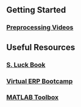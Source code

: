 ## Getting Started

### [Preprocessing Videos](https://jonahkember.github.io/Developmental-Neuroscience-Lab-Toolbox/gh-pages/Preprocessing_Videos)

## Useful Resources
### [S. Luck Book](https://github.com/JonahKember/Developmental-Neuroscience-Lab-Toolbox/gh-pages/Luck-Book)
### [Virtual ERP Bootcamp](https://courses.erpinfo.org/courses/Intro-to-ERPs)
### [MATLAB Toolbox](https://github.com/JonahKember/Developmental-Neuroscience-Lab-Toolbox)

